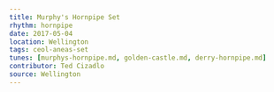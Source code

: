 ```yaml
---
title: Murphy's Hornpipe Set
rhythm: hornpipe
date: 2017-05-04
location: Wellington
tags: ceol-aneas-set 
tunes: [murphys-hornpipe.md, golden-castle.md, derry-hornpipe.md]
contributor: Ted Cizadlo
source: Wellington
---
```

